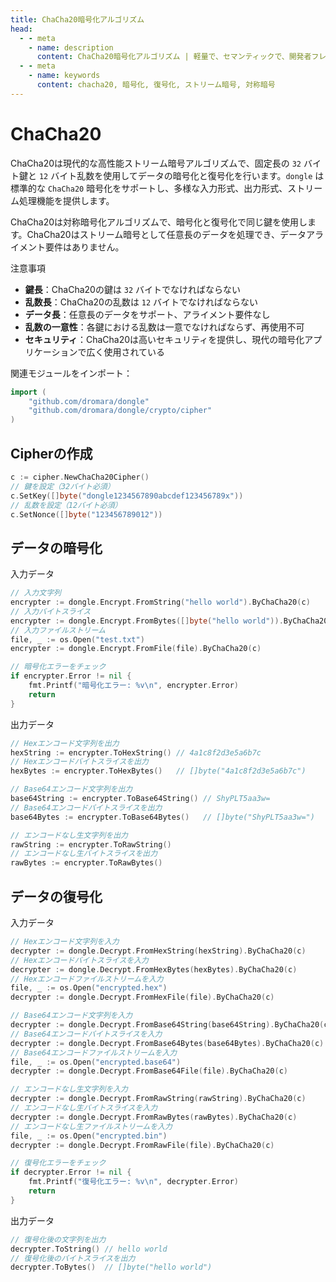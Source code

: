 ```yaml
---
title: ChaCha20暗号化アルゴリズム
head:
  - - meta
    - name: description
      content: ChaCha20暗号化アルゴリズム | 軽量で、セマンティックで、開発者フレンドリーなgolang エンコード&暗号ライブラリ
  - - meta
    - name: keywords
      content: chacha20, 暗号化, 復号化, ストリーム暗号, 対称暗号
---
```


# ChaCha20

ChaCha20は現代的な高性能ストリーム暗号アルゴリズムで、固定長の `32` バイト鍵と `12` バイト乱数を使用してデータの暗号化と復号化を行います。`dongle` は標準的な `ChaCha20` 暗号化をサポートし、多様な入力形式、出力形式、ストリーム処理機能を提供します。

ChaCha20は対称暗号化アルゴリズムで、暗号化と復号化で同じ鍵を使用します。ChaCha20はストリーム暗号として任意長のデータを処理でき、データアライメント要件はありません。

 注意事項

- **鍵長**：ChaCha20の鍵は `32` バイトでなければならない
- **乱数長**：ChaCha20の乱数は `12` バイトでなければならない
- **データ長**：任意長のデータをサポート、アライメント要件なし
- **乱数の一意性**：各鍵における乱数は一意でなければならず、再使用不可
- **セキュリティ**：ChaCha20は高いセキュリティを提供し、現代の暗号化アプリケーションで広く使用されている

関連モジュールをインポート：
```go
import (
    "github.com/dromara/dongle"
    "github.com/dromara/dongle/crypto/cipher"
)
```

## Cipherの作成

```go
c := cipher.NewChaCha20Cipher()
// 鍵を設定（32バイト必須）
c.SetKey([]byte("dongle1234567890abcdef123456789x"))
// 乱数を設定（12バイト必須）
c.SetNonce([]byte("123456789012"))
```

## データの暗号化

 入力データ

```go
// 入力文字列
encrypter := dongle.Encrypt.FromString("hello world").ByChaCha20(c)
// 入力バイトスライス
encrypter := dongle.Encrypt.FromBytes([]byte("hello world")).ByChaCha20(c)
// 入力ファイルストリーム
file, _ := os.Open("test.txt")
encrypter := dongle.Encrypt.FromFile(file).ByChaCha20(c)

// 暗号化エラーをチェック
if encrypter.Error != nil {
	fmt.Printf("暗号化エラー: %v\n", encrypter.Error)
	return
}
```

 出力データ

```go
// Hexエンコード文字列を出力
hexString := encrypter.ToHexString() // 4a1c8f2d3e5a6b7c
// Hexエンコードバイトスライスを出力
hexBytes := encrypter.ToHexBytes()   // []byte("4a1c8f2d3e5a6b7c")

// Base64エンコード文字列を出力
base64String := encrypter.ToBase64String() // ShyPLT5aa3w=
// Base64エンコードバイトスライスを出力
base64Bytes := encrypter.ToBase64Bytes()   // []byte("ShyPLT5aa3w=")

// エンコードなし生文字列を出力
rawString := encrypter.ToRawString()
// エンコードなし生バイトスライスを出力
rawBytes := encrypter.ToRawBytes()
```

## データの復号化

 入力データ

```go
// Hexエンコード文字列を入力
decrypter := dongle.Decrypt.FromHexString(hexString).ByChaCha20(c)
// Hexエンコードバイトスライスを入力
decrypter := dongle.Decrypt.FromHexBytes(hexBytes).ByChaCha20(c)
// Hexエンコードファイルストリームを入力
file, _ := os.Open("encrypted.hex")
decrypter := dongle.Decrypt.FromHexFile(file).ByChaCha20(c)

// Base64エンコード文字列を入力
decrypter := dongle.Decrypt.FromBase64String(base64String).ByChaCha20(c)
// Base64エンコードバイトスライスを入力
decrypter := dongle.Decrypt.FromBase64Bytes(base64Bytes).ByChaCha20(c)
// Base64エンコードファイルストリームを入力
file, _ := os.Open("encrypted.base64")
decrypter := dongle.Decrypt.FromBase64File(file).ByChaCha20(c)

// エンコードなし生文字列を入力
decrypter := dongle.Decrypt.FromRawString(rawString).ByChaCha20(c)
// エンコードなし生バイトスライスを入力
decrypter := dongle.Decrypt.FromRawBytes(rawBytes).ByChaCha20(c)
// エンコードなし生ファイルストリームを入力
file, _ := os.Open("encrypted.bin") 
decrypter := dongle.Decrypt.FromRawFile(file).ByChaCha20(c)

// 復号化エラーをチェック
if decrypter.Error != nil {
	fmt.Printf("復号化エラー: %v\n", decrypter.Error)
	return
}
```

 出力データ

```go
// 復号化後の文字列を出力
decrypter.ToString() // hello world
// 復号化後のバイトスライスを出力
decrypter.ToBytes()  // []byte("hello world")
```